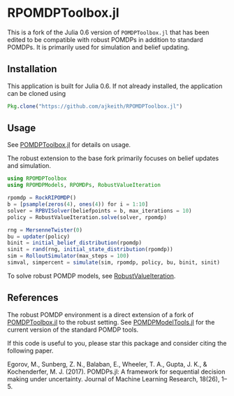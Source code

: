 # RPOMDPToolbox.jl
This is a fork of the Julia 0.6 version of `POMDPToolbox.jl` that has been edited to be compatible with robust POMDPs in addition to standard POMDPs. It is primarily used for simulation and belief updating.

## Installation
This application is built for Julia 0.6. If not already installed, the application can be cloned using

```julia
Pkg.clone("https://github.com/ajkeith/RPOMDPToolbox.jl")
```

## Usage

See [POMDPToolbox.jl](https://github.com/JuliaPOMDP/POMDPToolbox.jl) for details on usage.

The robust extension to the base fork primarily focuses on belief updates and simulation.

```julia
using RPOMDPToolbox
using RPOMDPModels, RPOMDPs, RobustValueIteration

rpomdp = RockRIPOMDP()
b = [psample(zeros(4), ones(4)) for i = 1:10]
solver = RPBVISolver(beliefpoints = b, max_iterations = 10)
policy = RobustValueIteration.solve(solver, rpomdp)

rng = MersenneTwister(0)
bu = updater(policy)
binit = initial_belief_distribution(rpomdp)
sinit = rand(rng, initial_state_distribution(rpomdp))
sim = RolloutSimulator(max_steps = 100)
simval, simpercent = simulate(sim, rpomdp, policy, bu, binit, sinit)
```
To solve robust POMDP models, see [RobustValueIteration](https://github.com/ajkeith/RobustValueIteration).

## References
The robust POMDP environment is a direct extension of a fork of [POMDPToolbox.jl](https://github.com/JuliaPOMDP/POMDPToolbox.jl) to the robust setting. See [POMDPModelTools.jl](https://github.com/JuliaPOMDP/POMDPModelTools.jl) for the current version of the standard POMDP tools.

If this code is useful to you, please star this package and consider citing the following paper.

Egorov, M., Sunberg, Z. N., Balaban, E., Wheeler, T. A., Gupta, J. K., & Kochenderfer, M. J. (2017). POMDPs.jl: A framework for sequential decision making under uncertainty. Journal of Machine Learning Research, 18(26), 1–5.
